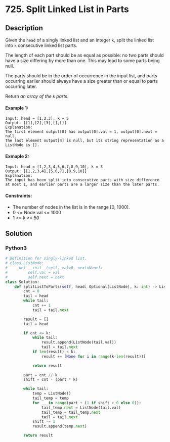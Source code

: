 # 725. Split Linked List in Parts


## Description
Given the `head` of a singly linked list and an integer `k`, split the linked list into `k` consecutive linked list parts.

The length of each part should be as equal as possible: no two parts should have a size differing by more than one. This may lead to some parts being null.

The parts should be in the order of occurrence in the input list, and parts occurring earlier should always have a size greater than or equal to parts occurring later.

Return *an array of the *`k`* parts*.

#### Example 1:
```
Input: head = [1,2,3], k = 5
Output: [[1],[2],[3],[],[]]
Explanation:
The first element output[0] has output[0].val = 1, output[0].next = null.
The last element output[4] is null, but its string representation as a ListNode is [].
```

#### Exmaple 2:
```
Input: head = [1,2,3,4,5,6,7,8,9,10], k = 3
Output: [[1,2,3,4],[5,6,7],[8,9,10]]
Explanation:
The input has been split into consecutive parts with size difference at most 1, and earlier parts are a larger size than the later parts.
```

#### Constraints:
- The number of nodes in the list is in the range [0, 1000].
- 0 <= Node.val <= 1000
- 1 <= k <= 50


## Solution

### Python3
```python
# Definition for singly-linked list.
# class ListNode:
#     def __init__(self, val=0, next=None):
#         self.val = val
#         self.next = next
class Solution:
    def splitListToParts(self, head: Optional[ListNode], k: int) -> List[Optional[ListNode]]:
        cnt = 0
        tail = head
        while tail:
            cnt += 1
            tail = tail.next

        result = []
        tail = head

        if cnt <= k:
            while tail:
                result.append(ListNode(tail.val))
                tail = tail.next
            if len(result) < k:
                result += [None for i in range(k-len(result))]

            return result
        
        part = cnt // k
        shift = cnt - (part * k)

        while tail:
            temp = ListNode()
            tail_temp = temp
            for __ in range(part + (1 if shift > 0 else 0)):
                tail_temp.next = ListNode(tail.val)
                tail_temp = tail_temp.next
                tail = tail.next
            shift -= 1
            result.append(temp.next)

        return result
```
